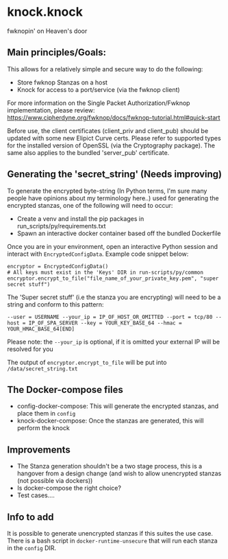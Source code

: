 # knock.knock
fwknopin' on Heaven's door

## Main principles/Goals:

This allows for a relatively simple and secure way to do the following:
 - Store fwknop Stanzas on a host
 - Knock for access to a port/service (via the fwknop client)

For more information on the Single Packet Authorization/Fwknop implementation, please review: https://www.cipherdyne.org/fwknop/docs/fwknop-tutorial.html#quick-start

Before use, the client certificates (client_priv and client_pub) should be updated with some new Elipict Curve certs. Please refer to supported types for the installed
version of OpenSSL (via the Cryptography package).
The same also applies to the bundled 'server_pub' certificate.

## Generating the 'secret_string' (Needs improving)

To generate the encrypted byte-string (In Python terms, I'm sure many people have opinions about my terminology here..) used for generating the encrypted stanzas,
one of the following will need to occur:

- Create a venv and install the pip packages in run_scripts/py/requirements.txt
- Spawn an interactive docker container based off the bundled Dockerfile

Once you are in your environment, open an interactive Python session and interact with `EncryptedConfigData`.
Example code snippet below:

```
encryptor = EncryptedConfigData()
# All keys must exist in the 'Keys' DIR in run-scripts/py/common
encryptor.encrypt_to_file("file_name_of_your_private_key.pem", "super secret stuff")
```

The 'Super secret stuff' (i.e the stanza you are encrypting) will need to be a string and conform to this pattern:

```
--user = USERNAME --your_ip = IP_OF_HOST_OR_OMITTED --port = tcp/80 --host = IP_OF_SPA_SERVER --key = YOUR_KEY_BASE_64 --hmac = YOUR_HMAC_BASE_64[END]
```
Please note: the `--your_ip` is optional, if it is omitted your external IP will be resolved for you

The output of `encryptor.encrypt_to_file` will be put into `/data/secret_string.txt`

## The Docker-compose files
- config-docker-compose: This will generate the encrypted stanzas, and place them in `config`
- knock-docker-compose: Once the stanzas are generated, this will perform the knock

## Improvements
- The Stanza generation shouldn't be a two stage process, this is a hangover from a design change (and wish to allow unencrypted stanzas (not possible via dockers))
- Is docker-compose the right choice? 
- Test cases....

## Info to add
It is possible to generate unencrypted stanzas if this suites the use case. There is a bash script in `docker-runtime-unsecure` that will run each stanza in the
`config` DIR.
